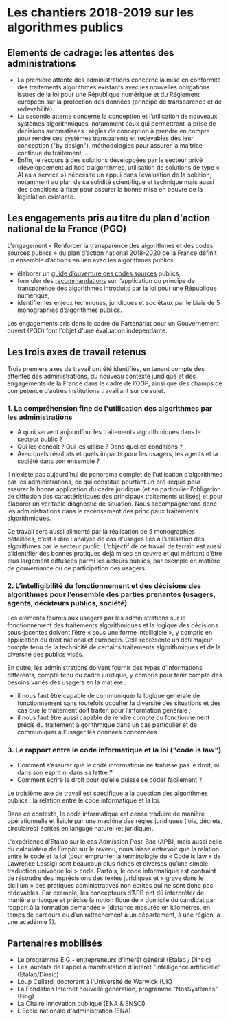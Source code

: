 # Les chantiers 2018-2019 sur les algorithmes publics

## Elements de cadrage: les attentes des administrations

- La première attente des administrations concerne la mise en conformité des traitements algorithmes existants avec les nouvelles obligations issues de la loi pour une République numérique et du Réglement européen sur la protection des données (principe de transparence et de redevabilité). 
- La seconde attente concerne la conception et l’utilisation de nouveaux systèmes algorithmiques, notamment ceux qui permettront la prise de décisions automatisées : règles de conception à prendre en compte pour rendre ces systèmes transparents et redevables dès leur conception ("by design"), méthodologies pour assurer la maîtrise continue du traitement, ... 
- Enfin, le recours à des solutions développées par le secteur privé (développement ad hoc d’algorithmes, utilisation de solutions de type « AI as a service ») nécessite un appui dans l’évaluation de la solution, notamment au plan de sa solidité scientifique et technique mais aussi des conditions à fixer pour assurer la bonne mise en oeuvre de la législation existante.

## Les engagements pris au titre du plan d'action national de la France (PGO)

L’engagement « Renforcer la transparence des algorithmes et des codes sources publics » du plan d’action national 2018-2020 de la France définit un ensemble d’actions en lien avec les algorithmes publics: 

-	élaborer un [guide d’ouverture des codes sources](https://github.com/etalab/ouverture-des-codes-sources-publics) publics,
-	formuler des [recommandations](guide.md) sur l’application du principe de transparence des algorithmes introduits par la loi pour une République numérique,
-	identifier les enjeux techniques, juridiques et sociétaux par le biais de 5 monographies d’algorithmes publics.

Les engagements pris dans le cadre du Partenariat pour un Gouvernement ouvert (PGO) font l'objet d'une évaluation indépendante.

## Les trois axes de travail retenus

Trois premiers axes de travail ont été identifiés, en tenant compte des attentes des administrations, du nouveau contexte juridique et des engagements de la France dans le cadre de l’OGP, ainsi que des champs de compétence d’autres institutions travaillant sur ce sujet.

### 1. La compréhension fine de l'utilisation des algorithmes par les administrations

- A quoi servent aujourd’hui les traitements algorithmiques dans le secteur public ? 
- Qui les conçoit ? Qui les utilise ? Dans quelles conditions ? 
- Avec quels résultats et quels impacts pour les usagers, les agents et la société dans son ensemble ? 

Il n’existe pas aujourd’hui de panorama complet de l’utilisation d’algorithmes par les administrations, ce qui constitue pourtant un pré-requis pour assurer la bonne application du cadre juridique (et en particulier l’obligation de diffusion des caractéristiques des principaux traitements utilisés) et pour élaborer un véritable diagnostic de situation.
Nous accompagnerons donc les administrations dans le recensement des principaux traitements algorithmiques. 

Ce travail sera aussi alimenté par la réalisation de 5 monographies détaillées, c'est à dire l'analyse de cas d'usages liés à l'utilisation des algorithmes par le secteur public.
L’objectif de ce travail de terrain est aussi d’identifier des bonnes pratiques déjà mises en œuvre et qui méritent d’être plus largement diffusées parmi les acteurs publics, par exemple en matière de gouvernance ou de participation des usagers.

### 2. L’intelligibilité du fonctionnement et des décisions des algorithmes pour l’ensemble des parties prenantes (usagers, agents, décideurs publics, société)

Les éléments fournis aux usagers par les administrations sur le fonctionnement des traitements algorithmiques et la logique des décisions sous-jacentes doivent l’être « sous une forme intelligible », y compris en application du droit national et européen. 
Cela représente un défi majeur compte tenu de la technicité de certains traitements algorithmiques et de la diversité des publics visés. 

En outre, les administrations doivent fournir des types d’informations différents, compte tenu du cadre juridique, y compris pour tenir compte des besoins variés des usagers en la matière :
-	il nous faut être capable de communiquer la logique générale de fonctionnement sans toutefois occulter la diversité des situations et des cas que le traitement doit traiter, pour l’information générale ;
-	il nous faut être aussi capable de rendre compte du fonctionnement précis du traitement algorithmique dans un cas particulier et de communiquer à l’usager les données concernées

### 3. Le rapport entre le code informatique et la loi ("code is law")

- Comment s’assurer que le code informatique ne trahisse pas le droit, ni dans son esprit ni dans sa lettre ? 
- Comment écrire le droit pour qu’elle puisse se coder facilement ? 

Le troisième axe de travail est spécifique à la question des algorithmes publics : la relation entre le code informatique et la loi.

Dans ce contexte, le code informatique est censé traduire de manière opérationnelle et lisible par une machine des règles juridiques (lois, décrets, circulaires) écrites en langage naturel (et juridique).

L'expérience d'Etalab sur le cas Admission Post-Bac (APB), mais aussi celle du calculateur de l’impôt sur le revenu, nous laisse entrevoir que la relation entre le code et la loi (pour emprunter la terminologie du « Code is law » de Lawrence Lessig) sont beaucoup plus riches et diverses qu’une simple traduction univoque loi > code. 
Parfois, le code informatique est contraint de résoudre des imprécisions des textes juridiques et « grave dans le sicilium » des pratiques administratives non écrites qui ne sont donc pas redevables. 
Par exemple, les concepteurs d’APB ont dû interpréter de manière univoque et précise la notion floue de « domicile du candidat par rapport à la formation demandée » (distance mesurée en kilomètres, en temps de parcours ou d’un rattachement à un département, à une région, à une académie ?). 

## Partenaires mobilisés

- Le programme EIG - entrepreneurs d'intérêt général (Etalab / Dinsic)
- Les lauréats de l'appel à manifestation d'intérêt "Intelligence artificielle" (Etalab/Dinsic)
- Loup Cellard, doctorant à l'Université de Warwick (UK)
- La Fondation Internet nouvelle génération, programme "NosSystèmes" (Fing)
- La Chaire Innovation publique (ENA & ENSCI)
- L'Ecole nationale d'administration (ENA)
